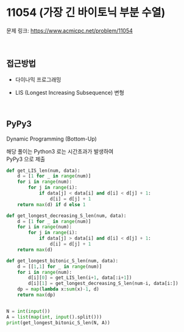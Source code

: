 # 11054 (가장 긴 바이토닉 부분 수열)

문제 링크: <https://www.acmicpc.net/problem/11054>  

<br>

## 접근방법

- 다이나믹 프로그래밍

- LIS (Longest Increasing Subsequence) 변형

<br>

## PyPy3

Dynamic Programming (Bottom-Up)  

해당 풀이는 Python3 로는 시간초과가 발생하여  
PyPy3 으로 제출

```python
def get_LIS_len(num, data):
    d = [1 for _ in range(num)]
    for i in range(num):
        for j in range(i):
            if data[j] < data[i] and d[i] < d[j] + 1:
                d[i] = d[j] + 1
    return max(d) if d else 1

def get_longest_decreasing_S_len(num, data):
    d = [1 for _ in range(num)]
    for i in range(num):
        for j in range(i):
            if data[j] > data[i] and d[i] < d[j] + 1:
                d[i] = d[j] + 1
    return max(d)

def get_longest_bitonic_S_len(num, data):
    d = [[1,1] for _ in range(num)]
    for i in range(num):
        d[i][0] = get_LIS_len(i+1, data[:i+1])
        d[i][1] = get_longest_decreasing_S_len(num-i, data[i:])
    dp = map(lambda x:sum(x)-1, d)
    return max(dp)


N = int(input())
A = list(map(int, input().split()))
print(get_longest_bitonic_S_len(N, A))
```
